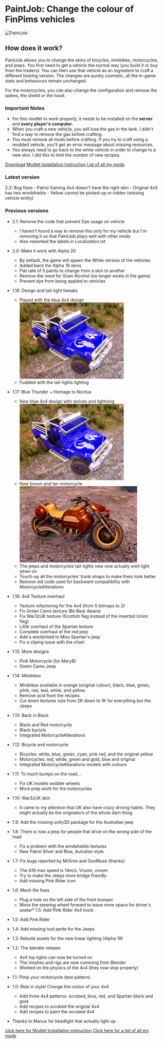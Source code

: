 PaintJob: Change the colour of FinPims vehicles
===============================================

![PaintJob](https://raw.githubusercontent.com/Laotseu/7dtdMods/PaintJob_v2.2/PaintJob/PaintJob.png)

How does it work?
-----------------
PaintJob allows you to change the skins of bicycles, minibikes, motorcycles, and jeeps. You first need to get a vehicle the normal way (you build it or buy from the traders). You can then use that vehicle as an ingredient to craft a different looking version. The changes are purely cosmetic, all the in-game stats and behaviours remain unchanged.

For the motorcycles, you can also change the configuration and remove the spikes, the shield or the hood.

### Important Notes
* For this modlet to work properly, it needs to be installed on the **server** and **every player's computer**.
* When you craft a new vehicle, you will lose the gas in the tank. I didn't find a way to remove the gas before crafting.
* You must remove all mods before crafting. If you try to craft using a modded vehicle, you'll get an error message about missing resources.
* You always need to go back to the white vehicle in order to change to a new skin. I did this to limit the number of new recipes.

[Download](https://github.com/Laotseu/7dtdMods/releases/download/PaintJob_v2.2/PaintJob_v2.2.zip)
[Modlet Installation instruction](https://github.com/Laotseu/7dtdMods/blob/master/Modlet%20Installation.md)
[List of all my mods](https://github.com/Laotseu/7dtdMods/blob/master/README.md)

### Latest version
2.2: Bug fixes
	- Patrol Gaming 4x4 doesn't have the right skin
	- Original 4x4 has two windshields
	- Yellow cannot be picked-up or ridden (missing vehicle entity)

### Previous versions
* 2.1: Remove the code that prevent Dye usage on vehicle
	- I haven't found a way to remove this only for my vehicle but I'm removing it so that PaintJob plays well with other mods
	- Also reworked the labels in Localization.txt
* 2.0: Make it work with Alpha 20
	- By default, the game will spawn the White version of the vehicles
	- Added back the Alpha 19 skins
	- Flat rate of 5 paints to change from a skin to another
	- Remove the need for Grain Alcohol (no longer exists in the game) 
	- Prevent dye from being applied to vehicles
* 1.18: Design and tail-light tweaks
	- Played with the blue 4x4 design<br />
	![Blue Thunder](https://raw.githubusercontent.com/Laotseu/7dtdMods/PaintJob_v1.18/PaintJob/New%20blue%20jeep%20design.png)
	- Fuddled with the tail-lights lighting
* 1.17: Blue Thunder + Homage to Noctua
	- New blue 4x4 design with wolves and lightning<br />
	![Blue Thunder](https://raw.githubusercontent.com/Laotseu/7dtdMods/PaintJob_v1.17/PaintJob/New%20blue%20jeep%20design.png)
	- New brown and tan motorcycle<br />
	![Noctua Motorcycle](https://raw.githubusercontent.com/Laotseu/7dtdMods/PaintJob_v1.17/PaintJob/Homage%20to%20Noctua%20Motorcycle.png)
	- The jeeps and motorcycles tail-lights new now actually emit light when on
	- Touch-up all the motorcycles' trunk straps to make them look better
	- Remove old code used for backward compatibility with *MotorcycleAlterations*
* 1.16: 4x4 Texture overhaul
	- Texture refactoring for the 4x4 (from 5 bitmaps to 2)
	- Fix Green Camo texture (Be Bear Aware)
	- Fix War3zUK texture (Scottish flag instead of the inverted Union flag)
	- Little overhaul of the Spartan texture
	- Complete overhaul of the red jeep
	- Add a windshield to Miss Spartan's jeep
	- Fix a cliping issue with the chain
* 1.15: More designs
	- Pink Motorcycle (for MaryB)
	- Green Camo Jeep
* 1.14: Minibikes
	- Minibikes available in orange (original colour), black, blue, green, piink, red, teal, white, and yellow
	- Remove acid from the recipes
	- Cut down textures size from 2K down to 1K for everything but the Jeeps
* 1.13: Back in Black
	- Black and Red motorcycle
	- Black bycicle	
	- Integrated MotorcycleAlterations
* 1.12: Bicycle and motorcycle
	- Bicycles: white, blue, green, cyan, pink red, and the original yellow
	- Motorcycles: red, white, green and gold, blue and original
	- Integrated MotorcycleAltarations models with colours
* 1.11: To much bumps on the road...
	- Fix UK models wobble wheels
	- More prep work for the motorcycles
* 1.10: War3zUK skin
	- It came to my attention that UK also have crazy driving habits. They might actually be the originators of 
	  the whole darn thing.
* 1.9: Add the missing unity3D package for the Australian jeep
* 1.8: There is now a jeep for people that drive on the wrong side of the road
	- Fix a problem with the windshields textures
	- New Patrol Silver and Blue, Autralian style
* 1.7: Fix bugs reported by MrGrim and GunMuse (thanks)
	- The A19 max speed is 14m/s. Vroom, vroom 
	- Try to make the Jeeps more bridge friendly
	- Add missing Pink Rider icon
* 1.6: Mesh file fixes
	- Plug a hole on the left side of the front bumper
	- Move the steering wheel forward to leave more space for driver's avatar* 1.5: Add Pink Rider 4x4 truck
* 1.5: Add Pink Rider
* 1.4: Add missing hud sprite for the Jeeps
* 1.3: Rebuild assets for the new linear lighting (Alpha 19)
* 1.2: The blender release 
	- 4x4 top lights can now be turned on
	- The meshes and rigs are now comming from Blender
	- Worked on the physics of the 4x4 (they now stop properly)
* 1.1: Pimp your motorcycle (test pattern)
* 1.0: Ride in style! Change the colour of your 4x4
	- Add three 4x4 patterns: scrubed, blue, red, and Spartan black and gold
	- Add recipes to scrubed the original 4x4
	- Add recipes to paint the scrubed 4x4	

* Thanks to Manux for headlight that actually light up.

[click here for Modlet Installation instruction](https://github.com/Laotseu/7dtdMods/blob/master/Modlet%20Installation.md)
[Click here for a list of all my mods](https://github.com/Laotseu/7dtdMods/blob/master/README.md)
